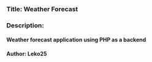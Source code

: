 ### Title: Weather Forecast
### Description: 
#### Weather forecast application using PHP as a backend
#### Author: Leko25